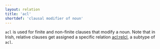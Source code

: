 ```yaml
---
layout: relation
title: 'acl'
shortdef: 'clausal modifier of noun'
---
```


`acl` is used for finite and non-finite clauses that modify a noun. Note that in Irish, relative clauses get assigned a specific relation [acl:relcl](), a subtype of `acl`.


